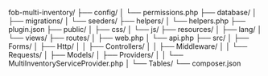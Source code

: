 fob-multi-inventory/
├── config/
│   └── permissions.php
├── database/
│   ├── migrations/
│   └── seeders/
├── helpers/
│   └── helpers.php
├── plugin.json
├── public/
│   ├── css/
│   └── js/
├── resources/
│   ├── lang/
│   └── views/
├── routes/
│   ├── web.php
│   └── api.php
├── src/
│   ├── Forms/
│   ├── Http/
│   │   ├── Controllers/
│   │   ├── Middleware/
│   │   └── Requests/
│   ├── Models/
│   ├── Providers/
│   │   └── MultiInventoryServiceProvider.php
│   └── Tables/
└── composer.json